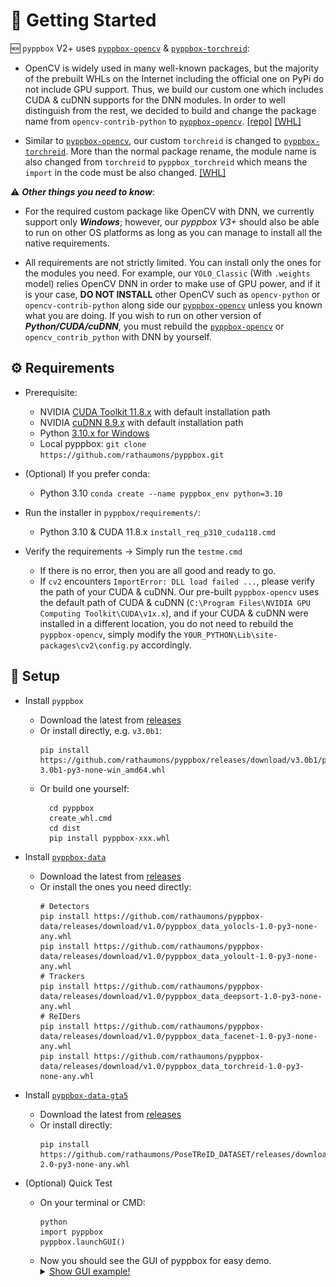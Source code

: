 # 🚀 Getting Started

🆕 `pyppbox` V2+ uses [`pyppbox-opencv`](https://github.com/rathaumons/opencv-for-pyppbox) & [`pyppbox-torchreid`](https://github.com/rathaumons/torchreid-for-pyppbox):

* OpenCV is widely used in many well-known packages, but the majority of the prebuilt WHLs on the Internet including the official one on PyPi do not include GPU support. Thus, we build our custom one which includes CUDA & cuDNN supports for the DNN modules. In order to well distinguish from the rest, we decided to build and change the package name from `opencv-contrib-python` to [`pyppbox-opencv`](https://github.com/rathaumons/opencv-for-pyppbox). [[repo]](https://github.com/rathaumons/opencv-for-pyppbox) [[WHL]](https://github.com/rathaumons/pyppbox-custpkg/tree/main/pyppbox_opencv)

* Similar to [`pyppbox-opencv`](https://github.com/rathaumons/opencv-for-pyppbox), our custom `torchreid` is changed to [`pyppbox-torchreid`](https://github.com/rathaumons/torchreid-for-pyppbox). More than the normal package rename, the module name is also changed from `torchreid` to `pyppbox_torchreid` which means the `import` in the code must be also changed. [[WHL]](https://github.com/rathaumons/torchreid-for-pyppbox)

⚠️ ***Other things you need to know***:

* For the required custom package like OpenCV with DNN, we currently support only ***Windows***; however, our *pyppbox V3+* should also be able to run on other OS platforms as long as you can manage to install all the native requirements.

* All requirements are not strictly limited. You can install only the ones for the modules you need. For example, our `YOLO_Classic` (With `.weights` model) relies OpenCV DNN in order to make use of GPU power, and if it is your case, **DO NOT INSTALL** other OpenCV such as `opencv-python` or `opencv-contrib-python` along side our [`pyppbox-opencv`](https://github.com/rathaumons/opencv-for-pyppbox) unless you known what you are doing. If you wish to run on other version of ***Python/CUDA/cuDNN***, you must rebuild the [`pyppbox-opencv`](https://github.com/rathaumons/opencv-for-pyppbox) or `opencv_contrib_python` with DNN by yourself.


## ⚙️ Requirements

* Prerequisite: 
  - NVIDIA [CUDA Toolkit 11.8.x](https://developer.nvidia.com/cuda-downloads) with default installation path
  - NVIDIA [cuDNN 8.9.x](https://developer.nvidia.com/rdp/cudnn-download) with default installation path
  - Python [3.10.x for Windows](https://www.python.org/downloads/windows/)
  - Local pyppbox: `git clone https://github.com/rathaumons/pyppbox.git`

* (Optional) If you prefer conda:
  - Python 3.10 `conda create --name pyppbox_env python=3.10`

* Run the installer in `pyppbox/requirements/`: 
  - Python 3.10 & CUDA 11.8.x `install_req_p310_cuda118.cmd`

* Verify the requirements -> Simply run the `testme.cmd`
  - If there is no error, then you are all good and ready to go.
  - If `cv2` encounters `ImportError: DLL load failed ...`, please verify the path of your CUDA & cuDNN. Our pre-built `pyppbox-opencv` uses the default path of CUDA & cuDNN (`C:\Program Files\NVIDIA GPU Computing Toolkit\CUDA\v1x.x`), and if your CUDA & cuDNN were installed in a different location, you do not need to rebuild the `pyppbox-opencv`, simply modify the `YOUR_PYTHON\Lib\site-packages\cv2\config.py` accordingly.


## 💽 Setup

* Install `pyppbox`
  - Download the latest from [releases](https://github.com/rathaumons/pyppbox/releases)
  - Or install directly, e.g. `v3.0b1`:
    ```
    pip install https://github.com/rathaumons/pyppbox/releases/download/v3.0b1/pyppbox-3.0b1-py3-none-win_amd64.whl
    ```
  - Or build one yourself:
    ```
      cd pyppbox
      create_whl.cmd
      cd dist
      pip install pyppbox-xxx.whl
    ```

* Install [`pyppbox-data`](https://github.com/rathaumons/pyppbox-data/)
  - Download the latest from [releases](https://github.com/rathaumons/pyppbox-data/releases)
  - Or install the ones you need directly:
    ```
    # Detectors
    pip install https://github.com/rathaumons/pyppbox-data/releases/download/v1.0/pyppbox_data_yolocls-1.0-py3-none-any.whl
    pip install https://github.com/rathaumons/pyppbox-data/releases/download/v1.0/pyppbox_data_yoloult-1.0-py3-none-any.whl
    # Trackers
    pip install https://github.com/rathaumons/pyppbox-data/releases/download/v1.0/pyppbox_data_deepsort-1.0-py3-none-any.whl
    # ReIDers
    pip install https://github.com/rathaumons/pyppbox-data/releases/download/v1.0/pyppbox_data_facenet-1.0-py3-none-any.whl
    pip install https://github.com/rathaumons/pyppbox-data/releases/download/v1.0/pyppbox_data_torchreid-1.0-py3-none-any.whl
    ```

* Install [`pyppbox-data-gta5`](https://github.com/rathaumons/PoseTReID_DATASET#-introducing-pyppbox-data-gta5)
  - Download the latest from [releases](https://github.com/rathaumons/PoseTReID_DATASET/releases)
  - Or install directly:
    ```
    pip install https://github.com/rathaumons/PoseTReID_DATASET/releases/download/v2.0/pyppbox_data_gta5-2.0-py3-none-any.whl
    ```

* (Optional) Quick Test
  - On your terminal or CMD:
    ```
    python
    import pyppbox
    pyppbox.launchGUI()
    ```
  - Now you should see the GUI of pyppbox for easy demo.
    <details><summary><ins>Show GUI example!</ins></summary><img src="https://raw.githubusercontent.com/rathaROG/screenshot/master/pyppbox/pyppbox_gui.jpg"></details>


